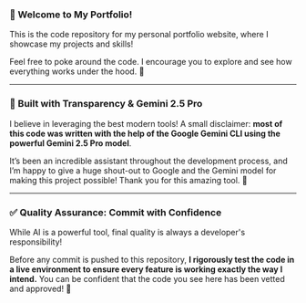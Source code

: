 ### 👋 Welcome to My Portfolio!

This is the code repository for my personal portfolio website, where I showcase my projects and skills!

Feel free to poke around the code. I encourage you to explore and see how everything works under the hood. 🧐

---

### 🤖 Built with Transparency & Gemini 2.5 Pro

I believe in leveraging the best modern tools! A small disclaimer: **most of this code was written with the help of the Google Gemini CLI using the powerful Gemini 2.5 Pro model**.

It’s been an incredible assistant throughout the development process, and I’m happy to give a huge shout-out to Google and the Gemini model for making this project possible! Thank you for this amazing tool. 🙏

---

### ✅ Quality Assurance: Commit with Confidence

While AI is a powerful tool, final quality is always a developer's responsibility!

Before any commit is pushed to this repository, **I rigorously test the code in a live environment to ensure every feature is working exactly the way I intend.** You can be confident that the code you see here has been vetted and approved! 🚀

